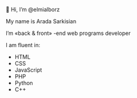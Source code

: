  👋 Hi, I’m @elmialborz
 
 My name is Arada Sarkisian
 
 I’m «back & front» -end web programs developer

I am fluent in:
- HTML
- CSS
- JavaScript
- PHP
- Python
- C++

<!---
elmialborz/elmialborz is a ✨ special ✨ repository because its `README.md` (this file) appears on your GitHub profile.
You can click the Preview link to take a look at your changes.
--->
